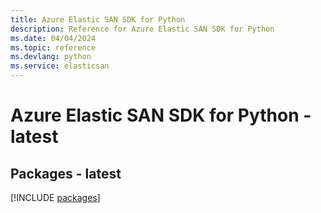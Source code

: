 ```yaml
---
title: Azure Elastic SAN SDK for Python
description: Reference for Azure Elastic SAN SDK for Python
ms.date: 04/04/2024
ms.topic: reference
ms.devlang: python
ms.service: elasticsan
---
```

# Azure Elastic SAN SDK for Python - latest
## Packages - latest
[!INCLUDE [packages](elastic-san-index.md)]